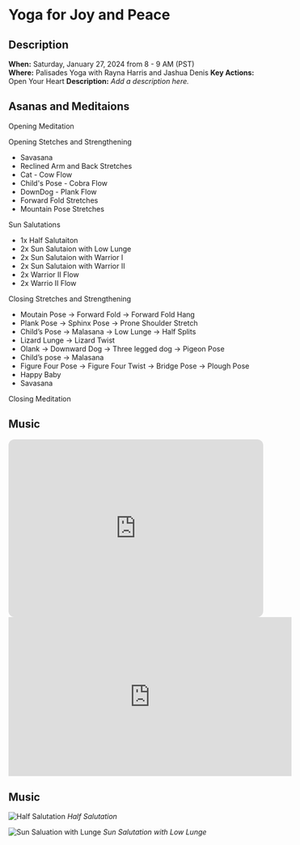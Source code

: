 # Yoga for Joy and Peace

## Description

**When:** Saturday, January 27, 2024 from 8 - 9 AM (PST)   
**Where:** Palisades Yoga with Rayna Harris and Jashua Denis
**Key Actions:** Open Your Heart
**Description:** _Add a description here._

## Asanas and Meditaions

Opening Meditation

Opening Stetches and Strengthening
- Savasana
- Reclined Arm and Back Stretches
- Cat - Cow Flow
- Child's Pose - Cobra Flow
- DownDog - Plank Flow
- Forward Fold Stretches
- Mountain Pose Stretches

Sun Salutations
- 1x Half Salutaiton
- 2x Sun Salutaion with Low Lunge
- 2x Sun Salutaion with Warrior I
- 2x Sun Salutaion with Warrior II
- 2x Warrior II Flow
- 2x Warrio II Flow

Closing Stretches and Strengthening
- Moutain Pose →  Forward Fold →  Forward Fold Hang
- Plank Pose → Sphinx Pose → Prone Shoulder Stretch
- Child’s Pose → Malasana → Low Lunge → Half Splits
- Lizard Lunge → Lizard Twist
- Olank → Downward Dog → Three legged dog → Pigeon Pose
- Child’s pose → Malasana
- Figure Four Pose → Figure Four Twist → Bridge Pose → Plough Pose
- Happy Baby 
- Savasana

Closing Meditation
 

## Music

<iframe style="border-radius:12px" src="https://open.spotify.com/embed/playlist/6nJ3UHnXouuSo34tuFPPSd?utm_source=generator" width="100%" height="352" frameBorder="0" allowfullscreen="" allow="autoplay; clipboard-write; encrypted-media; fullscreen; picture-in-picture" loading="lazy"></iframe>  

<iframe width="560" height="315" src="https://www.youtube.com/embed/tHZAcgcvHS0?si=aA-IarYI--bMtZQq" title="YouTube video player" frameborder="0" allow="accelerometer; autoplay; clipboard-write; encrypted-media; gyroscope; picture-in-picture; web-share" allowfullscreen></iframe>


## Music

![Half Salutation](https://www.dummies.com/wp-content/uploads/384096.image0.jpg) _Half Salutation_  

![Sun Saluation with Lunge](https://solyogacentre.files.wordpress.com/2014/03/sun-salutation.png) _Sun Salutation with Low Lunge_

